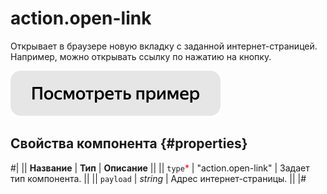 # action.open-link

Открывает в браузере новую вкладку с заданной интернет-страницей. Например, можно открывать ссылку по нажатию на кнопку.

[![](../_images/buttons/view-example.svg)](https://clck.ru/QLEtD)

## Свойства компонента {#properties}

#|
|| **Название** | **Тип** | **Описание** ||
|| `type`<span style="color: red">\*</span> | "action.open-link" | Задает тип компонента. ||
|| `payload` | _string_ | Адрес интернет-страницы. ||
|#
